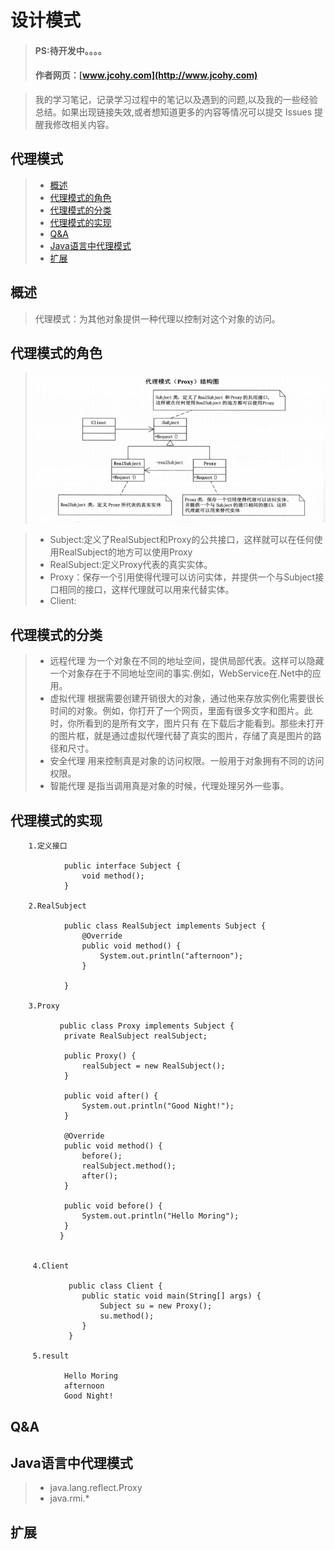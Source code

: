 
#  设计模式
> #### PS:待开发中。。。。
> #### 作者网页：[www.jcohy.com](http://www.jcohy.com)  	

>  我的学习笔记，记录学习过程中的笔记以及遇到的问题,以及我的一些经验总结。如果出现链接失效,或者想知道更多的内容等情况可以提交 Issues 提醒我修改相关内容。

## 代理模式
> * [概述](#gaishu)
> * [代理模式的角色](#role)
> * [代理模式的分类](#sign)
> * [代理模式的实现](#shixian)
> * [Q&A](#qa)
> * [Java语言中代理模式](#java)
> * [扩展](#kuozhan)

<p id="gaishu">

##  概述

>  代理模式：为其他对象提供一种代理以控制对这个对象的访问。


<p id="role">

## 代理模式的角色

>  ![结构图](https://github.com/jiachao23/jcohy-study-sample/blob/master/jcohy-study-designpattern/src/main/resources/static/images/proxy.png)

>  *  Subject:定义了RealSubject和Proxy的公共接口，这样就可以在任何使用RealSubject的地方可以使用Proxy
>  *  RealSubject:定义Proxy代表的真实实体。
>  *  Proxy：保存一个引用使得代理可以访问实体，并提供一个与Subject接口相同的接口，这样代理就可以用来代替实体。
>  *  Client:

<p id="sign">

##  代理模式的分类

>  *  远程代理
>  为一个对象在不同的地址空间，提供局部代表。这样可以隐藏一个对象存在于不同地址空间的事实.例如，WebService在.Net中的应用。</br>
>  *  虚拟代理
>  根据需要创建开销很大的对象，通过他来存放实例化需要很长时间的对象。例如，你打开了一个网页，里面有很多文字和图片。此时，你所看到的是所有文字，图片只有
>  在下载后才能看到。那些未打开的图片框，就是通过虚拟代理代替了真实的图片，存储了真是图片的路径和尺寸。</br>
>  *  安全代理
>  用来控制真是对象的访问权限。一般用于对象拥有不同的访问权限。
>  *  智能代理
>  是指当调用真是对象的时候，代理处理另外一些事。

<p id="shixian">

## 代理模式的实现

        
        1.定义接口
        
                public interface Subject {
                    void method();
                }
        
        2.RealSubject
        
                public class RealSubject implements Subject {
                    @Override
                    public void method() {
                        System.out.println("afternoon");
                    }
                
                }

        3.Proxy
        
               public class Proxy implements Subject {
               	private RealSubject realSubject;
               
               	public Proxy() {
               		realSubject = new RealSubject();
               	}
               
               	public void after() {
               		System.out.println("Good Night!");
               	}
               
               	@Override
               	public void method() {
               		before();
               		realSubject.method();
               		after();
               	}
               
               	public void before() {
               		System.out.println("Hello Moring");
               	}
               }
                
                
         4.Client
         
                 public class Client {
                    public static void main(String[] args) {
                        Subject su = new Proxy();
                        su.method();
                    }
                 }
          
         5.result
                
                Hello Moring
                afternoon
                Good Night!

         
<p id="qa">

##  Q&A

       
<p id="java">
        
##  Java语言中代理模式
 
>  *  java.lang.reflect.Proxy
>  *  java.rmi.*



<p id="kuozhan">

##  扩展
    
    
    